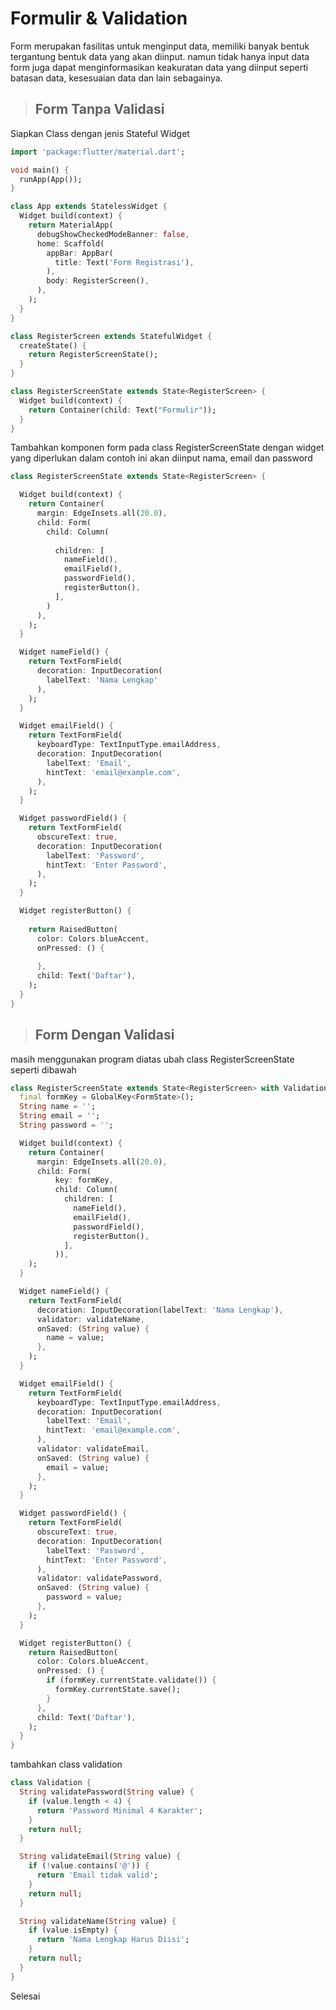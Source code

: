 # Formulir & Validation

Form merupakan fasilitas untuk menginput data, memiliki banyak bentuk tergantung bentuk data yang akan diinput. namun tidak hanya input data form juga dapat menginformasikan keakuratan data yang diinput seperti batasan data, kesesuaian data dan lain sebagainya.

>## Form Tanpa Validasi

Siapkan Class dengan jenis Stateful Widget 
```dart
import 'package:flutter/material.dart';

void main() {
  runApp(App());
}

class App extends StatelessWidget {
  Widget build(context) {
    return MaterialApp(
      debugShowCheckedModeBanner: false,
      home: Scaffold(
        appBar: AppBar(
          title: Text('Form Registrasi'),
        ),
        body: RegisterScreen(),
      ),
    );
  }
}

class RegisterScreen extends StatefulWidget {
  createState() {
    return RegisterScreenState();
  }
}

class RegisterScreenState extends State<RegisterScreen> {
  Widget build(context) {
    return Container(child: Text("Formulir"));
  }
}
```


Tambahkan komponen form pada class RegisterScreenState dengan widget yang diperlukan
dalam contoh ini akan diinput nama, email dan password

```dart
class RegisterScreenState extends State<RegisterScreen> {

  Widget build(context) {
    return Container(
      margin: EdgeInsets.all(20.0),
      child: Form( 
        child: Column( 
          
          children: [
            nameField(),
            emailField(),
            passwordField(),
            registerButton(),
          ],
        )
      ),
    );
  }

  Widget nameField() {
    return TextFormField(
      decoration: InputDecoration(
        labelText: 'Nama Lengkap' 
      ),
    );
  }

  Widget emailField() {
    return TextFormField(
      keyboardType: TextInputType.emailAddress, 
      decoration: InputDecoration(
        labelText: 'Email',
        hintText: 'email@example.com',
      ),
    );
  }

  Widget passwordField() {
    return TextFormField(
      obscureText: true, 
      decoration: InputDecoration(
        labelText: 'Password',
        hintText: 'Enter Password',
      ),
    );
  }

  Widget registerButton() {
   
    return RaisedButton(
      color: Colors.blueAccent,
      onPressed: () {
      
      },
      child: Text('Daftar'), 
    );
  }
}
```

>## Form Dengan Validasi
masih menggunakan program diatas ubah class RegisterScreenState seperti dibawah
```dart
class RegisterScreenState extends State<RegisterScreen> with Validation {
  final formKey = GlobalKey<FormState>();
  String name = '';
  String email = '';
  String password = '';

  Widget build(context) {
    return Container(
      margin: EdgeInsets.all(20.0),
      child: Form(
          key: formKey,
          child: Column(
            children: [
              nameField(),
              emailField(),
              passwordField(),
              registerButton(),
            ],
          )),
    );
  }

  Widget nameField() {
    return TextFormField(
      decoration: InputDecoration(labelText: 'Nama Lengkap'),
      validator: validateName,
      onSaved: (String value) {
        name = value;
      },
    );
  }

  Widget emailField() {
    return TextFormField(
      keyboardType: TextInputType.emailAddress,
      decoration: InputDecoration(
        labelText: 'Email',
        hintText: 'email@example.com',
      ),
      validator: validateEmail,
      onSaved: (String value) {
        email = value;
      },
    );
  }

  Widget passwordField() {
    return TextFormField(
      obscureText: true,
      decoration: InputDecoration(
        labelText: 'Password',
        hintText: 'Enter Password',
      ),
      validator: validatePassword,
      onSaved: (String value) {
        password = value;
      },
    );
  }

  Widget registerButton() {
    return RaisedButton(
      color: Colors.blueAccent,
      onPressed: () {
        if (formKey.currentState.validate()) {
          formKey.currentState.save();
        }
      },
      child: Text('Daftar'),
    );
  }
}
```
tambahkan class validation

```dart
class Validation {
  String validatePassword(String value) {
    if (value.length < 4) {
      return 'Password Minimal 4 Karakter';
    }
    return null;
  }

  String validateEmail(String value) {
    if (!value.contains('@')) {
      return 'Email tidak valid';
    }
    return null;
  }

  String validateName(String value) {
    if (value.isEmpty) {
      return 'Nama Lengkap Harus Diisi';
    }
    return null;
  }
}
```

Selesai





